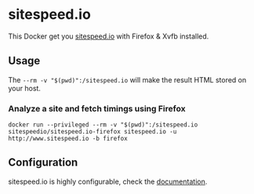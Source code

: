 # sitespeed.io

This Docker get you [sitespeed.io](http://www.sitespeed.io) with Firefox & Xvfb installed.

## Usage

The ```--rm -v "$(pwd)":/sitespeed.io``` will make the result HTML stored on your host.

### Analyze a site and fetch timings using Firefox
```
docker run --privileged --rm -v "$(pwd)":/sitespeed.io sitespeedio/sitespeed.io-firefox sitespeed.io -u http://www.sitespeed.io -b firefox
```

## Configuration
sitespeed.io is highly configurable, check the [documentation](http://www.sitespeed.io/documentation).
